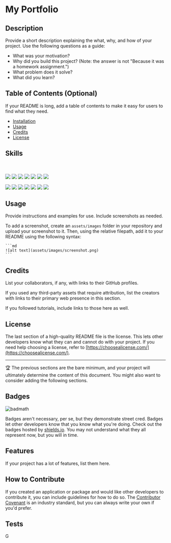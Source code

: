 # My Portfolio



## Description

Provide a short description explaining the what, why, and how of your project. Use the following questions as a guide:

- What was your motivation?
- Why did you build this project? (Note: the answer is not "Because it was a homework assignment.")
- What problem does it solve?
- What did you learn?

## Table of Contents (Optional)

If your README is long, add a table of contents to make it easy for users to find what they need.

- [Installation](#installation)
- [Usage](#usage)
- [Credits](#credits)
- [License](#license)

## Skills

<br/><br/>
![][pythonIcon]
![][CplusplusIcon]
![][CIcon]
![][arduinoIcon]
![][vsIcon]
![][rasPiIcon]
![][RIcon]
 
![][wordpressIcon]
![][htmlIcon]
![][cssIcon]
![][TFIcon]
![][KerasIcon]
![][JupyterIcon]
![][GitIcon]


[pythonIcon]: https://github.com/cgriffs/image_icons/blob/main/IconFolder/codeicons/icons8-python-50.png
[CplusplusIcon]: https://github.com/cgriffs/image_icons/blob/main/IconFolder/codeicons/icons8-c%2B%2B-48.png
[CIcon]: https://github.com/cgriffs/image_icons/blob/main/IconFolder/codeicons/icons8-circled-c-50.png
[javaIcon]: https://github.com/cgriffs/image_icons/blob/main/IconFolder/codeicons/icons8-java-50.png
[javascriptIcon]: https://github.com/cgriffs/image_icons/blob/main/IconFolder/codeicons/icons8-javascript-50.png
[arduinoIcon]: https://github.com/cgriffs/image_icons/blob/main/IconFolder/codeicons/icons8-arduino-50.png
[vsIcon]: https://github.com/cgriffs/image_icons/blob/main/IconFolder/codeicons/icons8-visual-studio-50.png
[rasPiIcon]: https://github.com/cgriffs/image_icons/blob/main/IconFolder/codeicons/icons8-raspberry-pi-new-50.png
[sqlIcon]: https://github.com/cgriffs/image_icons/blob/main/IconFolder/codeicons/icons8-sql-50.png
[RIcon]: https://github.com/cgriffs/image_icons/blob/main/IconFolder/codeicons/icons8-r-50.png
[excelIcon]: https://github.com/cgriffs/image_icons/blob/main/IconFolder/codeicons/icons8-microsoft-excel-48.png
[wordpressIcon]: https://github.com/cgriffs/image_icons/blob/main/IconFolder/codeicons/icons8-wordpress-50.png
[reactIcon]: https://github.com/cgriffs/image_icons/blob/main/IconFolder/codeicons/icons8-react-50.png
[htmlIcon]: https://github.com/cgriffs/image_icons/blob/main/IconFolder/codeicons/icons8-html-5-48.png
[cssIcon]: https://github.com/cgriffs/image_icons/blob/main/IconFolder/codeicons/icons8-css3-50.png
[TFIcon]: https://github.com/cgriffs/image_icons/blob/main/IconFolder/codeicons/icons8-tensorflow-50.png
[KerasIcon]: https://github.com/cgriffs/image_icons/blob/main/IconFolder/codeicons/icons8-keras-50.png
[JupyterIcon]: https://github.com/cgriffs/image_icons/blob/main/IconFolder/codeicons/icons8-jupyter-50.png
[InVisionIcon]: https://github.com/cgriffs/image_icons/blob/main/IconFolder/codeicons/icons8-invision-is-the-digital-product-design-platform-50.png
[GitIcon]: https://github.com/cgriffs/image_icons/blob/main/IconFolder/codeicons/icons8-git-50.png
  

## Usage

Provide instructions and examples for use. Include screenshots as needed.

To add a screenshot, create an `assets/images` folder in your repository and upload your screenshot to it. Then, using the relative filepath, add it to your README using the following syntax:

    ```md
    ![alt text](assets/images/screenshot.png)
    ```

## Credits

List your collaborators, if any, with links to their GitHub profiles.

If you used any third-party assets that require attribution, list the creators with links to their primary web presence in this section.

If you followed tutorials, include links to those here as well.

## License

The last section of a high-quality README file is the license. This lets other developers know what they can and cannot do with your project. If you need help choosing a license, refer to [https://choosealicense.com/](https://choosealicense.com/).

---

🏆 The previous sections are the bare minimum, and your project will ultimately determine the content of this document. You might also want to consider adding the following sections.

## Badges

![badmath](https://img.shields.io/github/languages/top/lernantino/badmath)

Badges aren't necessary, per se, but they demonstrate street cred. Badges let other developers know that you know what you're doing. Check out the badges hosted by [shields.io](https://shields.io/). You may not understand what they all represent now, but you will in time.

## Features

If your project has a lot of features, list them here.

## How to Contribute

If you created an application or package and would like other developers to contribute it, you can include guidelines for how to do so. The [Contributor Covenant](https://www.contributor-covenant.org/) is an industry standard, but you can always write your own if you'd prefer.

## Tests

G
